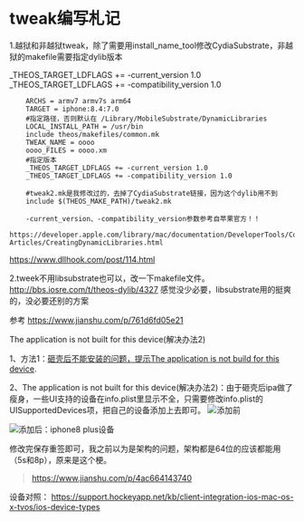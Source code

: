 # tweak编写札记

1.越狱和非越狱tweak，除了需要用install_name_tool修改CydiaSubstrate，非越狱的makefile需要指定dylib版本

_THEOS_TARGET_LDFLAGS += -current_version 1.0
_THEOS_TARGET_LDFLAGS += -compatibility_version 1.0

```
    ARCHS = armv7 armv7s arm64
    TARGET = iphone:8.4:7.0
    #指定路径，否则默认在 /Library/MobileSubstrate/DynamicLibraries
    LOCAL_INSTALL_PATH = /usr/bin
    include theos/makefiles/common.mk
    TWEAK_NAME = oooo
    oooo_FILES = oooo.xm
    #指定版本
    _THEOS_TARGET_LDFLAGS += -current_version 1.0
    _THEOS_TARGET_LDFLAGS += -compatibility_version 1.0
     
    #tweak2.mk是我修改过的，去掉了CydiaSubstrate链接，因为这个dylib用不到
    include $(THEOS_MAKE_PATH)/tweak2.mk
     
    -current_version、-compatibility_version参数参考自苹果官方！！
    https://developer.apple.com/library/mac/documentation/DeveloperTools/Conceptual/DynamicLibraries/100-Articles/CreatingDynamicLibraries.html
```
https://www.dllhook.com/post/114.html

2.tweek不用libsubstrate也可以，改一下makefile文件。
http://bbs.iosre.com/t/theos-dylib/4327
感觉没少必要，libsubstrate用的挺爽的，没必要还别的方案

参考
https://www.jianshu.com/p/761d6fd05e21


The application is not built for this device(解决办法2)

1、方法1：[砸壳后不能安装的问题，提示The application is not build for this device](https://www.jianshu.com/p/9d7bdcd89588).

2、The application is not built for this device(解决办法2)：由于砸壳后ipa做了瘦身，一些UI支持的设备在info.plist里显示不全，只需要修改info.plist的UISupportedDevices项，把自己的设备添加上去即可。
![添加前](https://upload-images.jianshu.io/upload_images/4218201-1dd1664b96a03c60.png?imageMogr2/auto-orient/strip|imageView2/2/w/262)

![添加后：iphone8 plus设备](https://upload-images.jianshu.io/upload_images/4218201-40f4ad354907576d.png?imageMogr2/auto-orient/strip|imageView2/2/w/251)

修改完保存重签即可，我之前以为是架构的问题，架构都是64位的应该都能用（5s和8p），原来是这个梗。
>https://www.jianshu.com/p/4ac664143740


设备对照：
https://support.hockeyapp.net/kb/client-integration-ios-mac-os-x-tvos/ios-device-types

